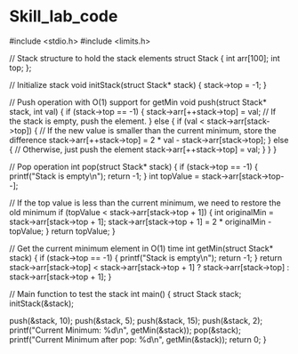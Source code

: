 # Skill_lab_code
#include <stdio.h>
#include <limits.h>

// Stack structure to hold the stack elements
struct Stack {
    int arr[100];
    int top;
};

// Initialize stack
void initStack(struct Stack* stack) {
    stack->top = -1;
}

// Push operation with O(1) support for getMin
void push(struct Stack* stack, int val) {
    if (stack->top == -1) {
        stack->arr[++stack->top] = val;  // If the stack is empty, push the element.
    } else {
        if (val < stack->arr[stack->top]) {
            // If the new value is smaller than the current minimum, store the difference
            stack->arr[++stack->top] = 2 * val - stack->arr[stack->top];
        } else {
            // Otherwise, just push the element
            stack->arr[++stack->top] = val;
        }
    }
}

// Pop operation
int pop(struct Stack* stack) {
    if (stack->top == -1) {
        printf("Stack is empty\n");
        return -1;
    }
    int topValue = stack->arr[stack->top--];
    
  // If the top value is less than the current minimum, we need to restore the old minimum
  if (topValue < stack->arr[stack->top + 1]) {
        int originalMin = stack->arr[stack->top + 1];
        stack->arr[stack->top + 1] = 2 * originalMin - topValue;
    }
        return topValue;
}

// Get the current minimum element in O(1) time
int getMin(struct Stack* stack) {
    if (stack->top == -1) {
        printf("Stack is empty\n");
        return -1;
    }
    return stack->arr[stack->top] < stack->arr[stack->top + 1] ? stack->arr[stack->top] : stack->arr[stack->top + 1];
}

// Main function to test the stack
int main() {
    struct Stack stack;
    initStack(&stack);

  push(&stack, 10);
    push(&stack, 5);
    push(&stack, 15);
    push(&stack, 2);
  printf("Current Minimum: %d\n", getMin(&stack));
    pop(&stack);
    printf("Current Minimum after pop: %d\n", getMin(&stack));
    return 0;
}
